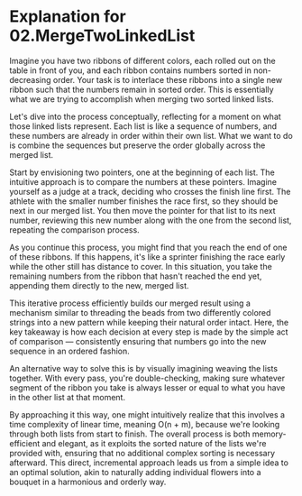 # Explanation for 02.MergeTwoLinkedList

Imagine you have two ribbons of different colors, each rolled out on the table in front of you, and each ribbon contains numbers sorted in non-decreasing order. Your task is to interlace these ribbons into a single new ribbon such that the numbers remain in sorted order. This is essentially what we are trying to accomplish when merging two sorted linked lists. 

Let's dive into the process conceptually, reflecting for a moment on what those linked lists represent. Each list is like a sequence of numbers, and these numbers are already in order within their own list. What we want to do is combine the sequences but preserve the order globally across the merged list.

Start by envisioning two pointers, one at the beginning of each list. The intuitive approach is to compare the numbers at these pointers. Imagine yourself as a judge at a track, deciding who crosses the finish line first. The athlete with the smaller number finishes the race first, so they should be next in our merged list. You then move the pointer for that list to its next number, reviewing this new number along with the one from the second list, repeating the comparison process.

As you continue this process, you might find that you reach the end of one of these ribbons. If this happens, it's like a sprinter finishing the race early while the other still has distance to cover. In this situation, you take the remaining numbers from the ribbon that hasn't reached the end yet, appending them directly to the new, merged list.

This iterative process efficiently builds our merged result using a mechanism similar to threading the beads from two differently colored strings into a new pattern while keeping their natural order intact. Here, the key takeaway is how each decision at every step is made by the simple act of comparison — consistently ensuring that numbers go into the new sequence in an ordered fashion.

An alternative way to solve this is by visually imagining weaving the lists together. With every pass, you're double-checking, making sure whatever segment of the ribbon you take is always lesser or equal to what you have in the other list at that moment.

By approaching it this way, one might intuitively realize that this involves a time complexity of linear time, meaning O(n + m), because we're looking through both lists from start to finish. The overall process is both memory-efficient and elegant, as it exploits the sorted nature of the lists we're provided with, ensuring that no additional complex sorting is necessary afterward. This direct, incremental approach leads us from a simple idea to an optimal solution, akin to naturally adding individual flowers into a bouquet in a harmonious and orderly way.